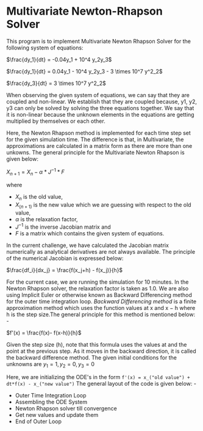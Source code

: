 # Multivariate Newton-Rhapson Solver

This program is to implement Multivariate Newton Rhapson Solver for the following system of equations:

$\frac{dy_1}{dt} = -0.04y_1 + 10^4 y_2y_3$

$\frac{dy_1}{dt} = 0.04y_1 - 10^4 y_2y_3 - 3 \times 10^7 y^2_2$

$\frac{dy_3}{dt} = 3 \times 10^7 y^2_2$

When observing the given system of equations, we can say that they are coupled and non-linear. We establish that they are coupled because, y1, y2, y3 can only be solved by solving
the three equations together. We say that it is non-linear because the unknown elements in the equations are getting multiplied by themselves or each other.

Here, the Newton Rhapson method is implemented for each time step set for the given simulation time. The difference is that, in Multivariate, the approximations are calculated in a 
matrix form as there are more than one unkowns. The general principle for the Multivariate Newton Rhapson is given below:

   $X_{n+1} = X_n - \alpha*J^{-1} * F$

where 
- $X_n$ is the old value,
- $X_(n+1)$ is the new value which we are guessing with respect to the old value,
- $\alpha$ is the relaxation factor,
- $J^{-1}$ is the inverse Jacobian matrix and 
- $F$ is a matrix which contains the given system of equations.

In the current challenge, we have calculated the Jacobian matrix numerically as analytical derivatives are not always available. The principle of the numerical Jacobian is expressed below:
                                        
 $\frac{df_i}{dx_j} = \frac{f(x_j+h) - f(x_j)}{h}$
 
For the current case, we are running the simulation for 10 minutes. In the Newton Rhapson solver, the relaxation factor is taken as 1.0. We are also using Implicit Euler or otherwise known
as Backward Differencing method for the outer time integration loop. _Backward Differencing method_ is a finite approximation method which uses the function values at x and x − h where h is
the step size.The general principle for this method is mentioned below: -                                                

$f'(x) = \frac{f(x)- f(x-h)}{h}$

Given the step size (h), note that this formula uses the values at and the point at the previous step. As it moves in the backward direction, it is called the backward difference method.
The given initial conditions for the unknowns are $y_1 = 1, y_2 = 0, y_3 = 0$

Here, we are initializing the ODE's in the form `f'(x) = x_("old value") + dt*f(x) - x_("new value")`
The general layout of the code is given below: -
-	Outer Time Integration Loop
-	Assembling the ODE System
-	Newton Rhapson solver till convergence
-	Get new values and update them
-	End of Outer Loop


